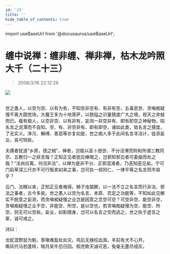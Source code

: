 ```yaml
---
id: '23'
title: ''
hide_table_of_contents: true
---
```


import useBaseUrl from '@docusaurus/useBaseUrl';

# 缠中说禅：缠非缠、禅非禅，枯木龙吟照大千（二十三）

> 2006/3/16 22:12:26

<div style={{textAlign: 'center'}}>
<img src={useBaseUrl('https://gateway.ipfscdn.io/ipfs/QmXSnds2BF97yuZwYAMLwrpjQcuPcm22WGsFmBJfWFTEUM/zen/23/1.jpeg')} /><br/><br/>
</div>

世之愚人，以空为空、以有为有，不知空非空有、有非有空，五毒恶世、贪嗔痴疑慢不离大圆觉场，大魔王多为十地菩萨，以狭隘之识量猜度广大之境，观天之井蛙而已。複有痴人，以空非空、以有非有，妄测一非空非有、即有即空之神秘物，陷名言之泥潭而不自知。空、有、非空非有、即有即空，诸如此类，皆名言之猜度，了无实义。净污、解缚、善恶等亦复如是，世之痴人多于此间名言寻活计，徒添妄业，良可悯矣。

夫儒者犹道“乡原，德之贼”，禅者，岂能以巫卜惑世、不分泾渭而附和所谓三教同宗、五教归一之妖言哉？正知正见者犹应棒喝之，岂邪知邪见者可委曲而处之哉？“法尚应离，何况非法”，以禅为是非不分、正邪混淆者，乃恶知恶见矣。宁可门前草深三尺亦不可行贩卖如来之事，岂可执一视同仁、一律平等之名言而市易乎？

云门、法眼以来，正知正见者难得，狮子虫猖獗，以一法不立之名言而行非法、邪法之事者，古今多矣。世之愚人以空为名言、本原、否定之功能等，不知如此见解实不脱意之妄测，而贪嗔痴疑慢之业岂是因意之念空可空？可空非空、能空非空，贪嗔痴疑慢之业不空，非能空、所空，是以空也，若贪嗔痴疑慢为空、能空、所空，则无可以空矣。妄业，如影随身，岂可以名言之空而逃之，世之执于虚言之辈，诚可戒之。

诗曰：

龙蛇混野鼠为魁，豕喙难盈处处灾。鸡后无猴枉血溅，羊前有犬不心开。<br/>
嘶风代马悲蓬转，喘月吴牛恐日回。假虎欺天诚可恶，兔毫无墨尽成灰。